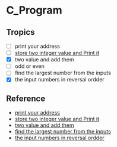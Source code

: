 # C_Program

## Tropics 
- [ ] print your address
- [ ] [store two integer value and Print it ](https://www.youtube.com/watch?v=Kwye58pHhxE&pp=ygUNYyBwcm9ncmFtbWluZw%3D%3D)
- [x] two value and add them
- [ ] odd or even
- [ ] find the largest number from the inputs
- [x] the input numbers in reversal ordder

## Reference
- [print your address](https://www.youtube.com/watch?v=Kwye58pHhxE&pp=ygUNYyBwcm9ncmFtbWluZw%3D%3D)
- [store two integer value and Print it ](https://www.youtube.com/watch?v=Kwye58pHhxE&pp=ygUNYyBwcm9ncmFtbWluZw%3D%3D)
- [two value and add them ](https://www.youtube.com/watch?v=Kwye58pHhxE&pp=ygUNYyBwcm9ncmFtbWluZw%3D%3D)
- [find the largest number from the inputs ](https://www.youtube.com/watch?v=Kwye58pHhxE&pp=ygUNYyBwcm9ncmFtbWluZw%3D%3D)
- [the input numbers in reversal ordder ](https://www.youtube.com/watch?v=Kwye58pHhxE&pp=ygUNYyBwcm9ncmFtbWluZw%3D%3D)
